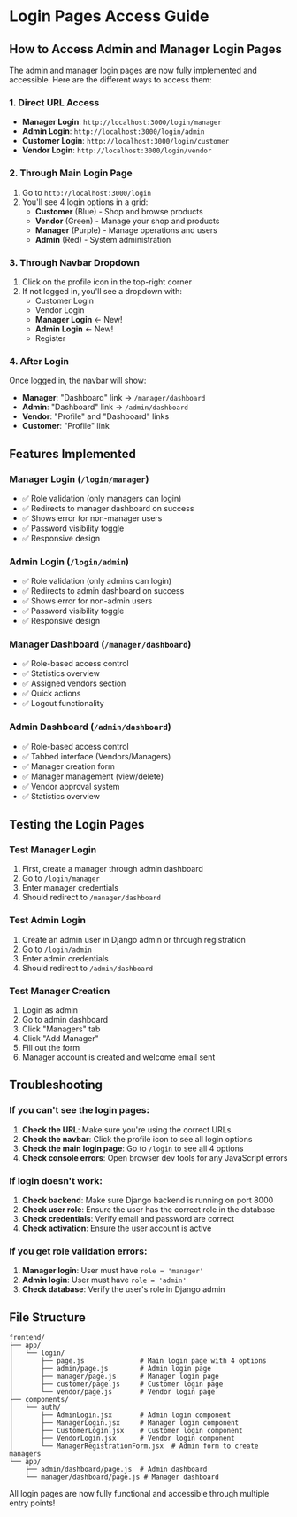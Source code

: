 # Login Pages Access Guide

## How to Access Admin and Manager Login Pages

The admin and manager login pages are now fully implemented and accessible. Here are the different ways to access them:

### 1. Direct URL Access
- **Manager Login**: `http://localhost:3000/login/manager`
- **Admin Login**: `http://localhost:3000/login/admin`
- **Customer Login**: `http://localhost:3000/login/customer`
- **Vendor Login**: `http://localhost:3000/login/vendor`

### 2. Through Main Login Page
1. Go to `http://localhost:3000/login`
2. You'll see 4 login options in a grid:
   - **Customer** (Blue) - Shop and browse products
   - **Vendor** (Green) - Manage your shop and products  
   - **Manager** (Purple) - Manage operations and users
   - **Admin** (Red) - System administration

### 3. Through Navbar Dropdown
1. Click on the profile icon in the top-right corner
2. If not logged in, you'll see a dropdown with:
   - Customer Login
   - Vendor Login
   - **Manager Login** ← New!
   - **Admin Login** ← New!
   - Register

### 4. After Login
Once logged in, the navbar will show:
- **Manager**: "Dashboard" link → `/manager/dashboard`
- **Admin**: "Dashboard" link → `/admin/dashboard`
- **Vendor**: "Profile" and "Dashboard" links
- **Customer**: "Profile" link

## Features Implemented

### Manager Login (`/login/manager`)
- ✅ Role validation (only managers can login)
- ✅ Redirects to manager dashboard on success
- ✅ Shows error for non-manager users
- ✅ Password visibility toggle
- ✅ Responsive design

### Admin Login (`/login/admin`)
- ✅ Role validation (only admins can login)
- ✅ Redirects to admin dashboard on success
- ✅ Shows error for non-admin users
- ✅ Password visibility toggle
- ✅ Responsive design

### Manager Dashboard (`/manager/dashboard`)
- ✅ Role-based access control
- ✅ Statistics overview
- ✅ Assigned vendors section
- ✅ Quick actions
- ✅ Logout functionality

### Admin Dashboard (`/admin/dashboard`)
- ✅ Role-based access control
- ✅ Tabbed interface (Vendors/Managers)
- ✅ Manager creation form
- ✅ Manager management (view/delete)
- ✅ Vendor approval system
- ✅ Statistics overview

## Testing the Login Pages

### Test Manager Login
1. First, create a manager through admin dashboard
2. Go to `/login/manager`
3. Enter manager credentials
4. Should redirect to `/manager/dashboard`

### Test Admin Login
1. Create an admin user in Django admin or through registration
2. Go to `/login/admin`
3. Enter admin credentials
4. Should redirect to `/admin/dashboard`

### Test Manager Creation
1. Login as admin
2. Go to admin dashboard
3. Click "Managers" tab
4. Click "Add Manager"
5. Fill out the form
6. Manager account is created and welcome email sent

## Troubleshooting

### If you can't see the login pages:
1. **Check the URL**: Make sure you're using the correct URLs
2. **Check the navbar**: Click the profile icon to see all login options
3. **Check the main login page**: Go to `/login` to see all 4 options
4. **Check console errors**: Open browser dev tools for any JavaScript errors

### If login doesn't work:
1. **Check backend**: Make sure Django backend is running on port 8000
2. **Check user role**: Ensure the user has the correct role in the database
3. **Check credentials**: Verify email and password are correct
4. **Check activation**: Ensure the user account is active

### If you get role validation errors:
1. **Manager login**: User must have `role = 'manager'`
2. **Admin login**: User must have `role = 'admin'`
3. **Check database**: Verify the user's role in Django admin

## File Structure
```
frontend/
├── app/
│   └── login/
│       ├── page.js              # Main login page with 4 options
│       ├── admin/page.js        # Admin login page
│       ├── manager/page.js      # Manager login page
│       ├── customer/page.js     # Customer login page
│       └── vendor/page.js       # Vendor login page
├── components/
│   └── auth/
│       ├── AdminLogin.jsx       # Admin login component
│       ├── ManagerLogin.jsx     # Manager login component
│       ├── CustomerLogin.jsx    # Customer login component
│       ├── VendorLogin.jsx      # Vendor login component
│       └── ManagerRegistrationForm.jsx  # Admin form to create managers
└── app/
    ├── admin/dashboard/page.js  # Admin dashboard
    └── manager/dashboard/page.js # Manager dashboard
```

All login pages are now fully functional and accessible through multiple entry points!
